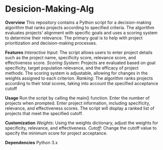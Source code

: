 # Desicion-Making-Alg

**Overview**
This repository contains a Python script for a decision-making algorithm that ranks projects according to specified criteria. The algorithm evaluates projects' alignment with specific goals and uses a scoring system to determine their relevance. The primary goal is to help with project prioritization and decision-making processes.

**Features**
_Interactive Input:_ The script allows users to enter project details such as the project name, specificity score, relevance score, and effectiveness score.
_Scoring System_: Projects are evaluated based on goal specificity, target population relevance, and the efficacy of project methods. The scoring system is adjustable, allowing for changes in the weights assigned to each criterion.
_Ranking_: The algorithm ranks projects according to their total scores, taking into account the specified acceptance cutoff

**Usage**
Run the script by calling the main() function.
Enter the number of projects when prompted.
Enter project information, including specificity, relevance, and effectiveness scores.
The script will display a ranked list of projects that meet the specified cutoff.

**Customization**
_Weights_: Using the weights dictionary, adjust the weights for specificity, relevance, and effectiveness.
_Cutoff:_ Change the cutoff value to specify the minimum score for project acceptance.

**Dependencies**
Python 3.x
